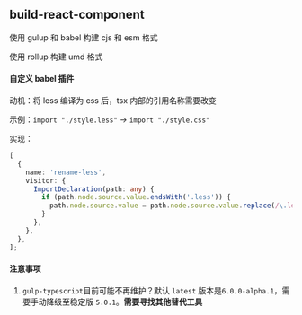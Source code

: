 ## build-react-component

使用 gulup 和 babel 构建 cjs 和 esm 格式

使用 rollup 构建 umd 格式

#### 自定义 babel 插件

动机：将 less 编译为 css 后，tsx 内部的引用名称需要改变

示例：`import "./style.less"` → `import "./style.css"`

实现：

```ts
[
  {
    name: 'rename-less',
    visitor: {
      ImportDeclaration(path: any) {
        if (path.node.source.value.endsWith('.less')) {
          path.node.source.value = path.node.source.value.replace(/\.less$/, '.css');
        }
      },
    },
  },
];
```

#### 注意事项

1. `gulp-typescript`目前可能不再维护？默认 `latest` 版本是`6.0.0-alpha.1`，需要手动降级至稳定版 `5.0.1`。**需要寻找其他替代工具**
